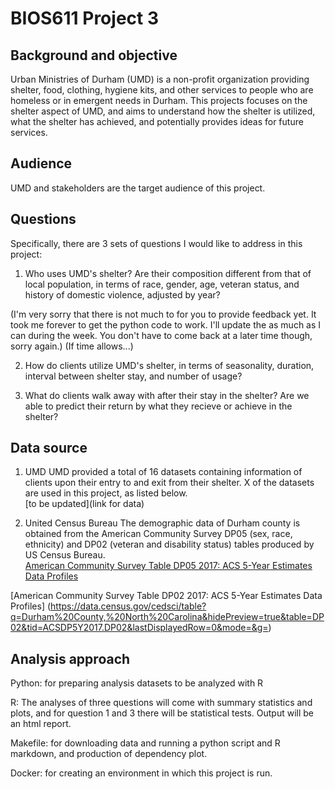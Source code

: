 # BIOS611 Project 3 

## Background and objective
Urban Ministries of Durham (UMD) is a non-profit organization providing shelter, food, clothing, hygiene kits, and other services to people who are homeless or in emergent needs in Durham. This projects focuses on the shelter aspect of UMD, and aims to understand how the shelter is utilized, what the shelter has achieved, and potentially provides ideas for future services. 

## Audience
UMD and stakeholders are the target audience of this project. 

## Questions
Specifically, there are 3 sets of questions I would like to address in this project:
1. Who uses UMD's shelter? Are their composition different from that of local population, in terms of race, gender, age, veteran status, and history of domestic violence, adjusted by year? 

(I'm very sorry that there is not much to for you to provide feedback yet. It took me forever to get the python code to work. I'll update the as much as I can during the week. You don't have to come back at a later time though, sorry again.)
(If time allows...)

2. How do clients utilize UMD's shelter, in terms of seasonality, duration, interval between shelter stay, and number of usage? 

3. What do clients walk away with after their stay in the shelter? Are we able to predict their return by what they recieve or achieve in the shelter?


## Data source
 
1. UMD
UMD provided a total of 16 datasets containing information of clients upon their entry to and exit from their shelter. X of the datasets are used in this project, as listed below.    
[to be updated](link for data)

2. United Census Bureau
The demographic data of Durham county is obtained from the American Community Survey DP05 (sex, race, ethnicity) and DP02 (veteran and disability status) tables produced by US Census Bureau.  
[American Community Survey Table DP05 2017: ACS 5-Year Estimates Data Profiles](https://data.census.gov/cedsci/table?hidePreview=true&g=0600000US3706390932&q=Durham%20township,%20Durham%20County,%20North%20Carolina&table=DP05&tid=ACSDP5Y2017.DP05&lastDisplayedRow=93&y=)

[American Community Survey Table DP02 2017: ACS 5-Year Estimates Data Profiles]
(https://data.census.gov/cedsci/table?q=Durham%20County,%20North%20Carolina&hidePreview=true&table=DP02&tid=ACSDP5Y2017.DP02&lastDisplayedRow=0&mode=&g=)


## Analysis approach
Python: for preparing analysis datasets to be analyzed with R  

R: The analyses of three questions will come with summary statistics and plots, and for question 1 and 3 there will be statistical tests. Output will be an html report.  

Makefile: for downloading data and running a python script and R markdown, and production of dependency plot.

Docker: for creating an environment in which this project is run.
